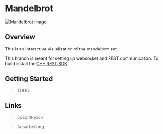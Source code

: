 # Mandelbrot

![Mandelbrot Image](https://camo.githubusercontent.com/805a5d7e5fa83878df728acff1875443057200c6/687474703a2f2f692e696d6775722e636f6d2f4346575134464f2e6a7067)

## Overview

This is an interactive visualization of the mandelbrot set.

This branch is meant for setting up websocket and REST communication.
To build install the [C++ REST SDK](https://github.com/Microsoft/cpprestsdk).

## Getting Started

> TODO

## Links

> Spezifikation

> Ausarbeitung